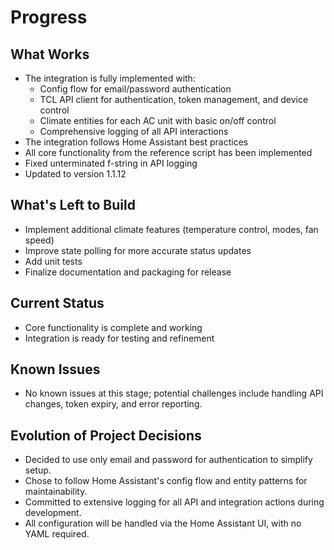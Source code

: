 # Progress

## What Works
- The integration is fully implemented with:
  - Config flow for email/password authentication
  - TCL API client for authentication, token management, and device control
  - Climate entities for each AC unit with basic on/off control
  - Comprehensive logging of all API interactions
- The integration follows Home Assistant best practices
- All core functionality from the reference script has been implemented
- Fixed unterminated f-string in API logging
- Updated to version 1.1.12

## What's Left to Build
- Implement additional climate features (temperature control, modes, fan speed)
- Improve state polling for more accurate status updates
- Add unit tests
- Finalize documentation and packaging for release

## Current Status
- Core functionality is complete and working
- Integration is ready for testing and refinement

## Known Issues
- No known issues at this stage; potential challenges include handling API changes, token expiry, and error reporting.

## Evolution of Project Decisions
- Decided to use only email and password for authentication to simplify setup.
- Chose to follow Home Assistant's config flow and entity patterns for maintainability.
- Committed to extensive logging for all API and integration actions during development.
- All configuration will be handled via the Home Assistant UI, with no YAML required.
